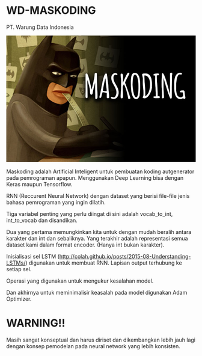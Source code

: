 # WD-MASKODING
PT. Warung Data Indonesia

![maskoding](image/1111.jpg)

Maskoding adalah Artificial Inteligent untuk pembuatan koding autgenerator
pada pemrograman apapun. Menggunakan Deep Learning bisa
dengan Keras maupun Tensorflow.

RNN (Reccurent Neural Network) dengan dataset yang berisi file-file jenis
bahasa pemrograman yang ingin dilatih.

Tiga variabel penting yang perlu diingat di sini adalah vocab_to_int,
int_to_vocab dan disandikan.

Dua yang pertama memungkinkan kita untuk dengan mudah beralih antara karakter dan int dan sebaliknya. Yang terakhir adalah representasi semua dataset kami dalam format encoder.
(Hanya int bukan karakter).

Inisialisasi sel LSTM (http://colah.github.io/posts/2015-08-Understanding-LSTMs/) digunakan untuk membuat RNN. Lapisan output terhubung ke setiap sel.

Operasi yang digunakan untuk mengukur kesalahan model.

Dan akhirnya untuk meminimalisir keasalah pada model digunakan Adam Optimizer.

# WARNING!!

Masih sangat konseptual dan harus diriset dan dikembangkan lebih jauh lagi dengan
konsep pemodelan pada neural network yang lebih konsisten.

